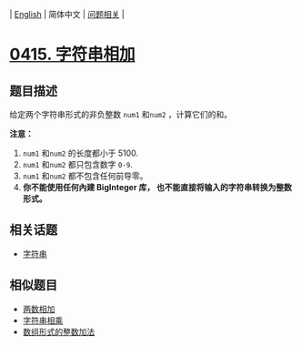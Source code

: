 
| [English](README_EN.md) | 简体中文 | [问题相关](QUESTION.md) |
# [0415. 字符串相加](https://leetcode-cn.com/problems/add-strings/)
## 题目描述
<p>给定两个字符串形式的非负整数&nbsp;<code>num1</code> 和<code>num2</code>&nbsp;，计算它们的和。</p>

<p><strong>注意：</strong></p>

<ol>
	<li><code>num1</code> 和<code>num2</code>&nbsp;的长度都小于 5100.</li>
	<li><code>num1</code> 和<code>num2</code> 都只包含数字&nbsp;<code>0-9</code>.</li>
	<li><code>num1</code> 和<code>num2</code> 都不包含任何前导零。</li>
	<li><strong>你不能使用任何內建 BigInteger 库，&nbsp;也不能直接将输入的字符串转换为整数形式。</strong></li>
</ol>

## 相关话题
- [字符串](https://leetcode-cn.com/tag/string)
## 相似题目
- [两数相加](../0002/README.md)
- [字符串相乘](../0043/README.md)
- [数组形式的整数加法](../0989/README.md)
